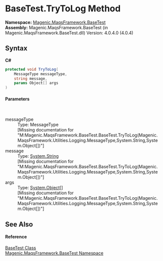 # BaseTest.TryToLog Method 
 

**Namespace:**&nbsp;<a href="MAQS_4/BaseTest_AUTOGENERATED/Magenic-MaqsFramework-BaseTest_Namespace">Magenic.MaqsFramework.BaseTest</a><br />**Assembly:**&nbsp;Magenic.MaqsFramework.BaseTest (in Magenic.MaqsFramework.BaseTest.dll) Version: 4.0.4.0 (4.0.4)

## Syntax

**C#**<br />
``` C#
protected void TryToLog(
	MessageType messageType,
	string message,
	params Object[] args
)
```


#### Parameters
&nbsp;<dl><dt>messageType</dt><dd>Type: MessageType<br />\[Missing <param name="messageType"/> documentation for "M:Magenic.MaqsFramework.BaseTest.BaseTest.TryToLog(Magenic.MaqsFramework.Utilities.Logging.MessageType,System.String,System.Object[])"\]</dd><dt>message</dt><dd>Type: <a href="http://msdn2.microsoft.com/en-us/library/s1wwdcbf" target="_blank">System.String</a><br />\[Missing <param name="message"/> documentation for "M:Magenic.MaqsFramework.BaseTest.BaseTest.TryToLog(Magenic.MaqsFramework.Utilities.Logging.MessageType,System.String,System.Object[])"\]</dd><dt>args</dt><dd>Type: <a href="http://msdn2.microsoft.com/en-us/library/e5kfa45b" target="_blank">System.Object</a>[]<br />\[Missing <param name="args"/> documentation for "M:Magenic.MaqsFramework.BaseTest.BaseTest.TryToLog(Magenic.MaqsFramework.Utilities.Logging.MessageType,System.String,System.Object[])"\]</dd></dl>

## See Also


#### Reference
<a href="MAQS_4/BaseTest_AUTOGENERATED/BaseTest_Class">BaseTest Class</a><br /><a href="MAQS_4/BaseTest_AUTOGENERATED/Magenic-MaqsFramework-BaseTest_Namespace">Magenic.MaqsFramework.BaseTest Namespace</a><br />